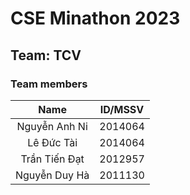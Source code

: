 # CSE Minathon 2023

## Team: TCV

### Team members

| Name | ID/MSSV  |
| :---:   | :---: |
| Nguyễn Anh Ni | 2014064   |
| Lê Đức Tài | 2014064   |
| Trần Tiến Đạt  | 2012957   |
| Nguyễn Duy Hà | 2011130   |
